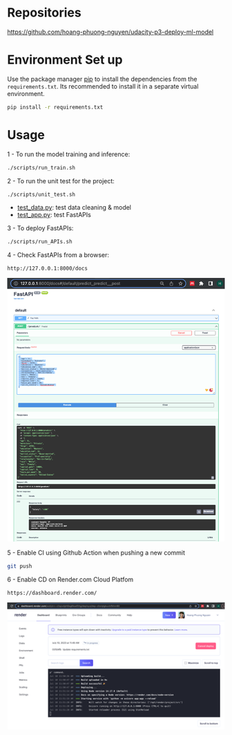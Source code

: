 # Repositories
https://github.com/hoang-phuong-nguyen/udacity-p3-deploy-ml-model


# Environment Set up
Use the package manager [pip](https://pip.pypa.io/en/stable/) to install the dependencies from the ```requirements.txt```. Its recommended to install it in a separate virtual environment.

```bash
pip install -r requirements.txt
```

# Usage
1 - To run the model training and inference: 
```bash
./scripts/run_train.sh
```

2 - To run the unit test for the project: 
```bash
./scripts/unit_test.sh
```
- [test_data.py](./starter/ml/test_data.py): test data cleaning & model 
- [test_app.py](./test_app.py): test FastAPIs



3 - To deploy FastAPIs:
```bash
./scripts/run_APIs.sh
```

4 - Check FastAPIs from a browser:
```bash
http://127.0.0.1:8000/docs
```
<img src="screenshots/example.png">


5 - Enable CI using Github Action when pushing a new commit
```bash
git push
```

6 - Enable CD on Render.com Cloud Platfom 
```bash
https://dashboard.render.com/
```
<img src="screenshots/live_post.png">

